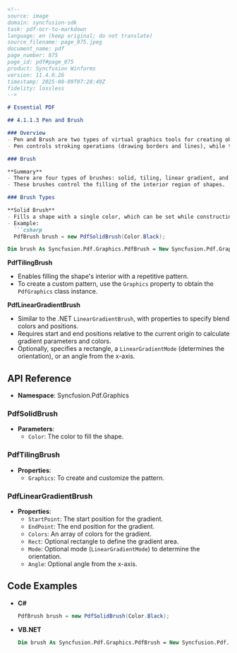 ```markdown
<!--
source: image
domain: syncfusion-sdk
task: pdf-ocr-to-markdown
language: en (keep original; do not translate)
source_filename: page_075.jpeg
document_name: pdf
page_number: 075
page_id: pdf#page_075
product: Syncfusion Winforms
version: 11.4.0.26
timestamp: 2025-08-09T07:28:49Z
fidelity: lossless
-->

# Essential PDF

## 4.1.1.3 Pen and Brush

### Overview
- Pen and Brush are two types of virtual graphics tools for creating objects like rectangles, ellipses, or text.
- Pen controls stroking operations (drawing borders and lines), while the brush controls filling operations (non-stroking).

### Brush

**Summary**
- There are four types of brushes: solid, tiling, linear gradient, and radial gradient.
- These brushes control the filling of the interior region of shapes.

### Brush Types

**Solid Brush**
- Fills a shape with a single color, which can be set while constructing the brush.
- Example:
  ```csharp
  PdfBrush brush = new PdfSolidBrush(Color.Black);
  ```
  ```vb
  Dim brush As Syncfusion.Pdf.Graphics.PdfBrush = New Syncfusion.Pdf.Graphics.PdfSolidBrush(Color.Black)
  ```

**PdfTilingBrush**
- Enables filling the shape's interior with a repetitive pattern.
- To create a custom pattern, use the `Graphics` property to obtain the `PdfGraphics` class instance.

**PdfLinearGradientBrush**
- Similar to the .NET `LinearGradientBrush`, with properties to specify blend colors and positions.
- Requires start and end positions relative to the current origin to calculate gradient parameters and colors.
- Optionally, specifies a rectangle, a `LinearGradientMode` (determines the orientation), or an angle from the x-axis.

## API Reference
- **Namespace**: Syncfusion.Pdf.Graphics

### PdfSolidBrush
- **Parameters**:
  - `Color`: The color to fill the shape.

### PdfTilingBrush
- **Properties**:
  - `Graphics`: To create and customize the pattern.

### PdfLinearGradientBrush
- **Properties**:
  - `StartPoint`: The start position for the gradient.
  - `EndPoint`: The end position for the gradient.
  - `Colors`: An array of colors for the gradient.
  - `Rect`: Optional rectangle to define the gradient area.
  - `Mode`: Optional mode (`LinearGradientMode`) to determine the orientation.
  - `Angle`: Optional angle from the x-axis.

## Code Examples
- **C#**
  ```csharp
  PdfBrush brush = new PdfSolidBrush(Color.Black);
  ```
- **VB.NET**
  ```vb
  Dim brush As Syncfusion.Pdf.Graphics.PdfBrush = New Syncfusion.Pdf.Graphics.PdfSolidBrush(Color.Black)
  ```

```